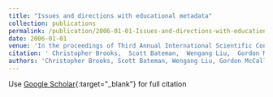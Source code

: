 ```yaml
---
title: "Issues and directions with educational metadata"
collection: publications
permalink: /publication/2006-01-01-Issues-and-directions-with-educational-metadata
date: 2006-01-01
venue: 'In the proceedings of Third Annual International Scientific Conference of the Learning Object Repository Research Network, Montreal (November 2006)'
citation: ' Christopher Brooks,  Scott Bateman,  Wengang Liu,  Gordon McCalla,  Jim Greer,  D Gasevic,  Timmy Eap,  Griff Richards,  Khaled Hammouda,  Shady Shehata, &quot;Issues and directions with educational metadata.&quot; In the proceedings of Third Annual International Scientific Conference of the Learning Object Repository Research Network, Montreal (November 2006), 2006.'
authors: 'Christopher Brooks, Scott Bateman, Wengang Liu, Gordon McCalla, Jim Greer, D Gasevic, Timmy Eap, Griff Richards, Khaled Hammouda, Shady Shehata'
---
```

Use [Google Scholar](https://scholar.google.com/scholar?q=Issues+and+directions+with+educational+metadata){:target="_blank"} for full citation
